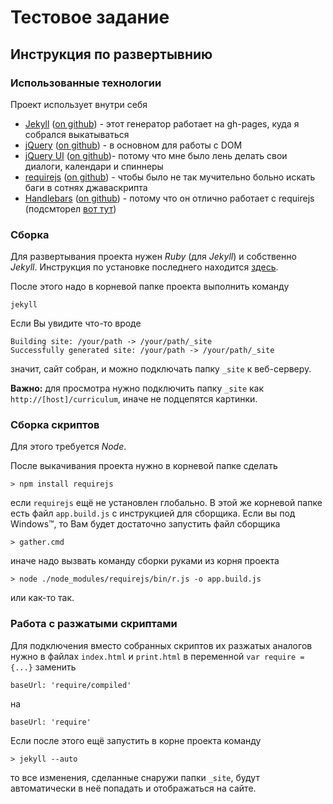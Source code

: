 Тестовое задание
=================

Инструкция по развертывнию
--------------------------

### Использованные технологии

Проект использует внутри себя 
* [Jekyll](http://jekyllrb.com/) ([on github](https://github.com/mojombo/jekyll)) - этот генератор работает на gh-pages, куда я собрался выкатываться
* [jQuery](http://jquery.com/) ([on github](https://github.com/jrburke/requirejs)) - в основном для работы с DOM
* [jQuery UI](http://jqueryui.com/) ([on github](https://github.com/jquery/jquery-ui))- потому что мне было лень делать свои диалоги, календари и спиннеры
* [requirejs](http://requirejs.org/) ([on github](https://github.com/jrburke/requirejs)) - чтобы было не так мучительно больно искать баги в сотнях джаваскрипта
* [Handlebars](http://handlebarsjs.com/) ([on github](https://github.com/wycats/handlebars.js)) - потому что он отлично работает с requirejs (подсмторел [вот тут](http://events.yandex.ru/talks/273/))

### Сборка 

Для развертывания проекта нужен *Ruby* (для *Jekyll*) и собственно *Jekyll*. 
Инструкция по установке последнего находится [здесь](https://github.com/mojombo/jekyll/wiki/Install).

После этого надо в корневой папке проекта выполнить команду

    jekyll

Если Вы увидите что-то вроде

    Building site: /your/path -> /your/path/_site
    Successfully generated site: /your/path -> /your/path/_site

значит, сайт собран, и можно подключать папку `_site` к веб-серверу.

**Важно:** для просмотра нужно подключить папку `_site` как `http://[host]/curriculum`, 
иначе не подцепятся картинки.

### Сборка скриптов

Для этого требуется *Node*.

После выкачивания проекта нужно в корневой папке сделать

    > npm install requirejs

если `requirejs` ещё не установлен глобально. 
В этой же корневой папке есть файл `app.build.js` c инструкцией для сборщика. Если вы под Windows&#8482;, 
то Вам будет достаточно запустить файл сборщика

    > gather.cmd

иначе надо вызвать команду сборки руками из корня проекта

    > node ./node_modules/requirejs/bin/r.js -o app.build.js

или как-то так.

### Работа с разжатыми скриптами

Для подключения вместо собранных скриптов их разжатых аналогов нужно в файлах `index.html` и `print.html`
в переменной  `var require = {...}` заменить

    baseUrl: 'require/compiled'

на

    baseUrl: 'require'

Если после этого ещё запустить в корне проекта команду

    > jekyll --auto

то все изменения, сделанные снаружи папки `_site`, будут автоматически в неё попадать и отображаться на сайте.


